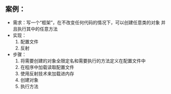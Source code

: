 ## 案例：
* 需求：写一个“框架”，在不改变任何代码的情况下，可以创建任意类的对象
  并且执行其中的任意方法
* 实现：
    1. 配置文件
    2. 反射
* 步骤：
   1. 将需要创建的对象全限定名和需要执行的方法定义在配置文件中
   2. 在程序中加载读取配置文件
   3. 使用反射技术来加载进内存
   4. 创建对象
   5. 执行方法

   
